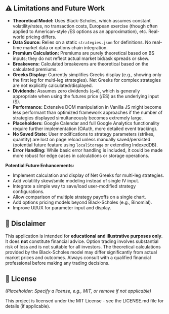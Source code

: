 
## ⚠️ Limitations and Future Work

*   **Theoretical Model:** Uses Black-Scholes, which assumes constant volatility/rates, no transaction costs, European exercise (though often applied to American-style /ES options as an approximation), etc. Real-world pricing differs.
*   **Data Source:** Relies on a static `strategies.json` for definitions. No real-time market data or options chain integration.
*   **Premium Calculation:** Premiums are purely theoretical based on BS inputs; they do not reflect actual market bid/ask spreads or skew.
*   **Breakevens:** Calculated breakevens are theoretical based on the calculated premiums.
*   **Greeks Display:** Currently simplifies Greeks display (e.g., showing only the first leg for multi-leg strategies). Net Greeks for complex strategies are not explicitly calculated/displayed.
*   **Dividends:** Assumes zero dividends (`q=0`), which is generally appropriate when using the futures price (/ES) as the underlying input (S).
*   **Performance:** Extensive DOM manipulation in Vanilla JS might become less performant than optimized framework approaches if the number of strategies displayed simultaneously becomes extremely large.
*   **Placeholders:** Google Calendar and full Google Analytics functionality require further implementation (OAuth, more detailed event tracking).
*   **No Saved State:** User modifications to strategy parameters (strikes, quantity) are lost on page reload unless manually saved/persisted (potential future feature using `localStorage` or extending IndexedDB).
*   **Error Handling:** While basic error handling is included, it could be made more robust for edge cases in calculations or storage operations.

**Potential Future Enhancements:**

*   Implement calculation and display of Net Greeks for multi-leg strategies.
*   Add volatility skew/smile modeling instead of single IV input.
*   Integrate a simple way to save/load user-modified strategy configurations.
*   Allow comparison of multiple strategy payoffs on a single chart.
*   Add options pricing models beyond Black-Scholes (e.g., Binomial).
*   Improve UI/UX for parameter input and display.

## 📜 Disclaimer

This application is intended for **educational and illustrative purposes only**. It does **not** constitute financial advice. Option trading involves substantial risk of loss and is not suitable for all investors. The theoretical calculations provided by the Black-Scholes model may differ significantly from actual market prices and outcomes. Always consult with a qualified financial professional before making any trading decisions.

## 📄 License

*(Placeholder: Specify a license, e.g., MIT, or remove if not applicable)*

This project is licensed under the MIT License - see the LICENSE.md file for details (if applicable).
